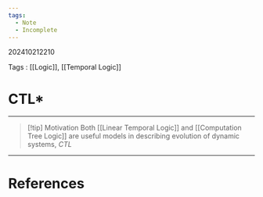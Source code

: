 ```yaml
---
tags:
  - Note
  - Incomplete
---
```

202410212210

Tags : [[Logic]], [[Temporal Logic]]
# CTL*
---
>[!tip] Motivation
>Both [[Linear Temporal Logic]] and [[Computation Tree Logic]] are useful models in describing evolution of dynamic systems, *CTL*


---
# References
